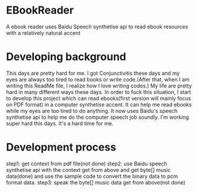 # EBookReader
A ebook reader uses Baidu Speech synthetise api to read ebook resources with a relatively natural accent

# Developing background
This days are pretty hard for me. I got Conjunctivitis these days and my eyes are always too tired to read books or write code.(After that, when I am writing this ReadMe file, I realize how I love writing codes.)
My life are pretty hard in many different ways these days.
In order to fuck this situation, I start to develop this project which can read ebooks(first version will mainly focus on PDF format) in a computer synthetise accent. It can help me read ebooks while my eyes are too tired to do anything.
It now uses Baidu's speech synthetise api to help me do the computer speech job soundly.
I'm working super hard this days. It's a hard time for me.

# Development process
step1: get context from pdf file(not done)
step2: use Baidu speech synthetise api with the context get from above and get byte[] music data(done) and use the sample code to convert the binary data to pcm format data.
step3: speak the byte[] music data get from above(not done)
